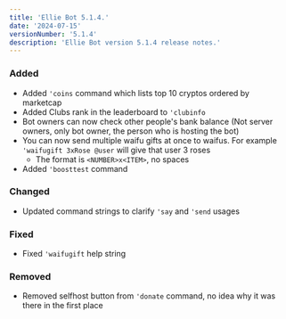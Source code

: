 ```yaml
---
title: 'Ellie Bot 5.1.4.'
date: '2024-07-15'
versionNumber: '5.1.4'
description: 'Ellie Bot version 5.1.4 release notes.'
---
```


### Added

- Added `'coins` command which lists top 10 cryptos ordered by marketcap
- Added Clubs rank in the leaderboard to `'clubinfo`
- Bot owners can now check other people's bank balance (Not server owners, only bot owner, the person who is hosting the bot)
- You can now send multiple waifu gifts at once to waifus. For example `'waifugift 3xRose @user` will give that user 3 roses
  - The format is `<NUMBER>x<ITEM>`, no spaces
- Added `'boosttest` command

### Changed

- Updated command strings to clarify `'say` and `'send` usages

### Fixed

- Fixed `'waifugift` help string

### Removed

- Removed selfhost button from `'donate` command, no idea why it was there in the first place